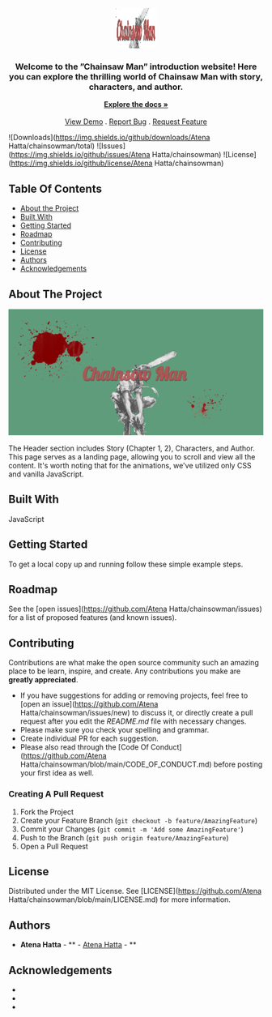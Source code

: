 <br/>
<p align="center">
  <a href="https://github.com/Atena Hatta/chainsowman">
    <img src="img_title_chainsowman.png" alt="Logo" width="80" height="80">
  </a>

  <h3 align="center"> Welcome to the ”Chainsaw Man” introduction website! Here you can explore the thrilling world of Chainsaw Man with story, characters, and author.</h3>

  <p align="center">
    <a href="https://github.com/Atena Hatta/chainsowman"><strong>Explore the docs »</strong></a>
    <br/>
    <br/>
    <a href="https://tatsuki-fujimoto.netlify.app">View Demo</a>
    .
    <a href="https://github.com/Atena Hatta/chainsowman/issues">Report Bug</a>
    .
    <a href="https://github.com/Atena Hatta/chainsowman/issues">Request Feature</a>
  </p>
</p>

![Downloads](https://img.shields.io/github/downloads/Atena Hatta/chainsowman/total) ![Issues](https://img.shields.io/github/issues/Atena Hatta/chainsowman) ![License](https://img.shields.io/github/license/Atena Hatta/chainsowman) 

## Table Of Contents

* [About the Project](#about-the-project)
* [Built With](#built-with)
* [Getting Started](#getting-started)
* [Roadmap](#roadmap)
* [Contributing](#contributing)
* [License](#license)
* [Authors](#authors)
* [Acknowledgements](#acknowledgements)

## About The Project

<img src="img_screenshot_chainsowman.png">

The Header section includes Story (Chapter 1, 2), Characters, and Author. This page serves as a landing page, allowing you to scroll and view all the content. It's worth noting that for the animations, we've utilized only CSS and vanilla JavaScript.

## Built With

JavaScript

## Getting Started


To get a local copy up and running follow these simple example steps.

## Roadmap

See the [open issues](https://github.com/Atena Hatta/chainsowman/issues) for a list of proposed features (and known issues).

## Contributing

Contributions are what make the open source community such an amazing place to be learn, inspire, and create. Any contributions you make are **greatly appreciated**.
* If you have suggestions for adding or removing projects, feel free to [open an issue](https://github.com/Atena Hatta/chainsowman/issues/new) to discuss it, or directly create a pull request after you edit the *README.md* file with necessary changes.
* Please make sure you check your spelling and grammar.
* Create individual PR for each suggestion.
* Please also read through the [Code Of Conduct](https://github.com/Atena Hatta/chainsowman/blob/main/CODE_OF_CONDUCT.md) before posting your first idea as well.

### Creating A Pull Request

1. Fork the Project
2. Create your Feature Branch (`git checkout -b feature/AmazingFeature`)
3. Commit your Changes (`git commit -m 'Add some AmazingFeature'`)
4. Push to the Branch (`git push origin feature/AmazingFeature`)
5. Open a Pull Request

## License

Distributed under the MIT License. See [LICENSE](https://github.com/Atena Hatta/chainsowman/blob/main/LICENSE.md) for more information.

## Authors

* **Atena Hatta** - ** - [Atena Hatta](https://github.com/AtenaHatta) - **

## Acknowledgements

* []()
* []()
* []()

